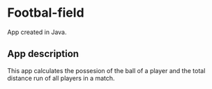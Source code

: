 # Footbal-field
App created in Java.

## App description
This app calculates the possesion of the ball of a player and the total distance run of all players in a match.
